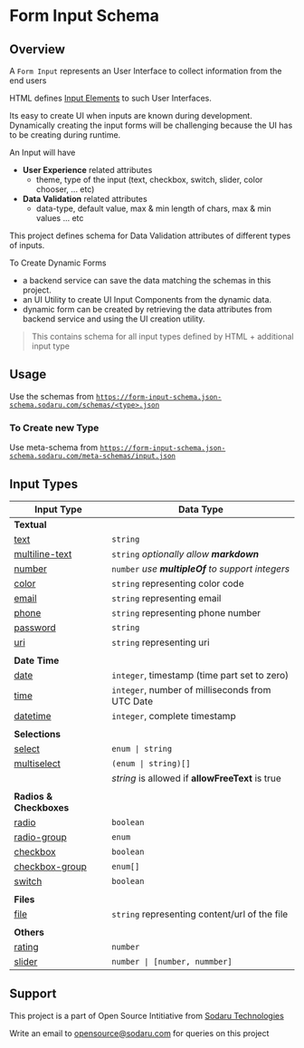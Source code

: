 # Form Input Schema

## Overview

A `Form Input` represents an User Interface to collect information from the end users

HTML defines [Input Elements](https://developer.mozilla.org/en-US/docs/Web/HTML/Element#forms) to such User Interfaces.

Its easy to create UI when inputs are known during development. Dynamically creating the input forms will be challenging because the UI has to be creating during runtime.

An Input will have

- **User Experience** related attributes
  - theme, type of the input (text, checkbox, switch, slider, color chooser, ... etc)
- **Data Validation** related attributes
  - data-type, default value, max & min length of chars, max & min values ... etc

This project defines schema for Data Validation attributes of different types of inputs.

To Create Dynamic Forms

- a backend service can save the data matching the schemas in this project.
- an UI Utility to create UI Input Components from the dynamic data.
- dynamic form can be created by retrieving the data attributes from backend service and using the UI creation utility.

> This contains schema for all input types defined by HTML + additional input type

## Usage

Use the schemas from [`https://form-input-schema.json-schema.sodaru.com/schemas/<type>.json`](/)

### To Create new Type

Use meta-schema from [`https://form-input-schema.json-schema.sodaru.com/meta-schemas/input.json`](https://form-input-schema.json-schema.sodaru.com/meta-schemas/input.json)

## Input Types

| Input Type                                     | Data Type                                         |
| ---------------------------------------------- | ------------------------------------------------- |
| **Textual**                                    |                                                   |
| [text](/schemas/text.json)                     | `string`                                          |
| [multiline-text](/schemas/multiline-text.json) | `string` _optionally allow **markdown**_          |
| [number](/schemas/number.json)                 | `number` _use **multipleOf** to support integers_ |
| [color](/schemas/color.json)                   | `string` representing color code                  |
| [email](/schemas/email.json)                   | `string` representing email                       |
| [phone](/schemas/phone.json)                   | `string` representing phone number                |
| [password](/schemas/password.json)             | `string`                                          |
| [uri](/schemas/uri.json)                       | `string` representing uri                         |
|                                                |                                                   |
| **Date Time**                                  |                                                   |
| [date](/schemas/date.json)                     | `integer`, timestamp (time part set to zero)      |
| [time](/schemas/time.json)                     | `integer`, number of milliseconds from UTC Date   |
| [datetime](/schemas/datetime.json)             | `integer`, complete timestamp                     |
|                                                |                                                   |
| **Selections**                                 |                                                   |
| [select](/schemas/select.json)                 | `enum \| string`                                  |
| [multiselect](/schemas/multiselect.json)       | `(enum \| string)[]`                              |
|                                                | _string_ is allowed if **allowFreeText** is true  |
|                                                |                                                   |
| **Radios & Checkboxes**                        |                                                   |
| [radio](/schemas/radio.json)                   | `boolean`                                         |
| [radio-group](/schemas/radio-group.json)       | `enum`                                            |
| [checkbox](/schemas/checkbox.json)             | `boolean`                                         |
| [checkbox-group](/schemas/checkbox-group.json) | `enum[]`                                          |
| [switch](/schemas/switch.json)                 | `boolean`                                         |
|                                                |                                                   |
| **Files**                                      |                                                   |
| [file](/schemas/file.json)                     | `string` representing content/url of the file     |
|                                                |                                                   |
| **Others**                                     |                                                   |
| [rating](/schemas/rating.json)                 | `number`                                          |
| [slider](/schemas/slider.json)                 | `number \| [number, nummber]`                     |

## Support

This project is a part of Open Source Intitiative from [Sodaru Technologies](https://sodaru.com)

Write an email to opensource@sodaru.com for queries on this project
